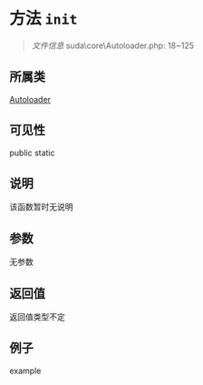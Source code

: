 # 方法 `init`



> *文件信息* suda\core\Autoloader.php: 18~125

## 所属类 

[Autoloader](../Autoloader.md)

## 可见性

 public static

## 说明

该函数暂时无说明


## 参数


无参数


## 返回值

返回值类型不定


## 例子

example